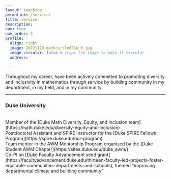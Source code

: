 ```yaml
---
layout: teaching
permalink: /service/
title: service
description:
nav: true
nav_order: 4
profile:
  align: right
  image: 20221118_mathcircle001b_0.jpg
  image_circular: false # crops the image to make it circular
  address: 
  
---
```

Throughout my career, have been actively committed to promoting diversity and inclusivity in mathematics through service by building community in my department, in my field, and in my community. 
<hr/>

### Duke University
<br/>
Member of the [Duke Math Diversity, Equity, and Inclusion team](https://math.duke.edu/diversity-equity-and-inclusion)<br/>
Postdoctoral Assistant and SPIRE Instructor for the [Duke SPIRE Fellows Program](https://spire.duke.edu/our-program)<br/>
Team mentor in the AWM Mentorship Program organized by the [Duke Student AWM Chapter](https://sites.duke.edu/duke_awm/)<br/>
Co-PI on [Duke Faculty Advancement seed grant](https://facultyadvancement.duke.edu/thirteen-faculty-led-projects-foster-equitable-communities-departments-and-schools), themed "improving departmental climate and building community"<br/>
